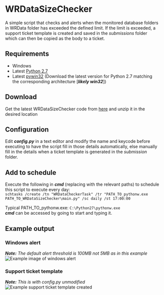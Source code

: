 # WRDataSizeChecker
A simple script that checks and alerts when the monitored database folders in WRData folder has exceeded the defined limit. If the limit is exceeded, a support ticket template is created and saved in the *submissions* folder which can then be copied as the body to a ticket.

## Requirements
  - Windows
  - Latest [Python 2.7](https://www.python.org/downloads/)
  - Latest [pywin32](https://sourceforge.net/projects/pywin32/files/pywin32/) (Download the latest version for Python 2.7 matching the corresponding architecture [***likely win32***])

## Download
Get the latest WRDataSizeChecker code from [here](https://github.com/Brian-McG/WRDataSizeChecker/archive/master.zip) and unzip it in the desired location

## Configuration
Edit ***config.py*** in a text editor and modify the name and keycode before executing to have the script fill in those details automatically, else manually fill in the details when a ticket template is generated in the *submission* folder.
  
## Add to schedule
Execute the following in ***cmd*** (replacing with the relevant paths) to schedule this script to execute every day:<br>
```schtasks /create /tn "WRDataCheckerTask" /tr "PATH_TO_pythonw.exe PATH_TO_WRDataSizeChecker\main.py" /sc daily /st 17:00:00```

Typical PATH_TO_pythonw.exe: ```C:\Python27\pythonw.exe```<br>
***cmd*** can be accessed by going to start and typing it.

## Example output
### Windows alert
***Note:*** *The default alert threshold is 100MB not 5MB as in this example*<br>
![Example image of windows alert](https://github.com/Brian-McG/WRDataSizeChecker/blob/master/examples/example_alert_windows10.jpg)

### Support ticket template
***Note:*** *This is with config.py unmodified*<br>
![Example support ticket template created](https://github.com/Brian-McG/WRDataSizeChecker/blob/master/examples/example_submission_template.jpg)



 
